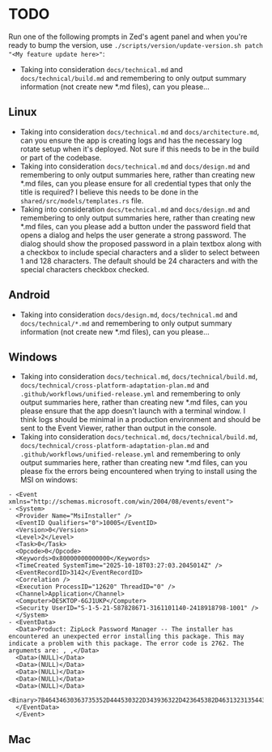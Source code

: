 # TODO

Run one of the following prompts in Zed's agent panel and when you're ready to bump the version, use `./scripts/version/update-version.sh patch "<My feature update here>"`:

- Taking into consideration `docs/technical.md` and `docs/technical/build.md` and remembering to only output summary information (not create new *.md files), can you please...



## Linux
- Taking into consideration `docs/technical.md` and `docs/architecture.md`, can you ensure the app is creating logs and has the necessary log rotate setup when it's deployed. Not sure if this needs to be in the build or part of the codebase.
- Taking into consideration `docs/technical.md` and `docs/design.md` and remembering to only output summaries here, rather than creating new *.md files, can you please ensure for all credential types that only the title is required? I believe this needs to be done in the `shared/src/models/templates.rs` file.
- Taking into consideration `docs/technical.md` and `docs/design.md` and remembering to only output summaries here, rather than creating new *.md files, can you please add a button under the password field that opens a dialog and helps the user generate a strong password. The dialog should show the proposed password in a plain textbox along with a checkbox to include special characters and a slider to select between 1 and 128 characters. The default should be 24 characters and with the special characters checkbox checked.



## Android
- Taking into consideration `docs/design.md`, `docs/technical.md` and `docs/technical/*.md` and remembering to only output summary information (not create new *.md files), can you please...



## Windows
- Taking into consideration `docs/technical.md`, `docs/technical/build.md`, `docs/technical/cross-platform-adaptation-plan.md` and `.github/workflows/unified-release.yml` and remembering to only output summaries here, rather than creating new *.md files, can you please ensure that the app doesn't launch with a terminal window. I think logs should be minimal in a production environment and should be sent to the Event Viewer, rather than output in the console.
- Taking into consideration `docs/technical.md`, `docs/technical/build.md`, `docs/technical/cross-platform-adaptation-plan.md` and `.github/workflows/unified-release.yml` and remembering to only output summaries here, rather than creating new *.md files, can you please fix the errors being encountered when trying to install using the MSI on windows:
```
- <Event xmlns="http://schemas.microsoft.com/win/2004/08/events/event">
- <System>
  <Provider Name="MsiInstaller" />
  <EventID Qualifiers="0">10005</EventID>
  <Version>0</Version>
  <Level>2</Level>
  <Task>0</Task>
  <Opcode>0</Opcode>
  <Keywords>0x80000000000000</Keywords>
  <TimeCreated SystemTime="2025-10-18T03:27:03.2045014Z" />
  <EventRecordID>3142</EventRecordID>
  <Correlation />
  <Execution ProcessID="12620" ThreadID="0" />
  <Channel>Application</Channel>
  <Computer>DESKTOP-6GJ1UKP</Computer>
  <Security UserID="S-1-5-21-587828671-3161101140-2418918798-1001" />
  </System>
- <EventData>
  <Data>Product: ZipLock Password Manager -- The installer has encountered an unexpected error installing this package. This may indicate a problem with this package. The error code is 2762. The arguments are: , ,</Data>
  <Data>(NULL)</Data>
  <Data>(NULL)</Data>
  <Data>(NULL)</Data>
  <Data>(NULL)</Data>
  <Data>(NULL)</Data>
  <Binary>7B46434630363735352D444530322D343936322D423645382D4631323135443931363133307D</Binary>
  </EventData>
  </Event>
  ```

## Mac
